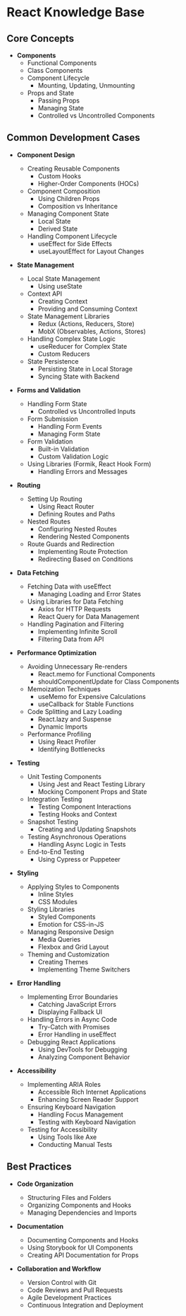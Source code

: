 # React Knowledge Base

## Core Concepts
- **Components**
  - Functional Components
  - Class Components
  - Component Lifecycle
    - Mounting, Updating, Unmounting
  - Props and State
    - Passing Props
    - Managing State
    - Controlled vs Uncontrolled Components

## Common Development Cases
- **Component Design**
  - Creating Reusable Components
    - Custom Hooks
    - Higher-Order Components (HOCs)
  - Component Composition
    - Using Children Props
    - Composition vs Inheritance
  - Managing Component State
    - Local State
    - Derived State
  - Handling Component Lifecycle
    - useEffect for Side Effects
    - useLayoutEffect for Layout Changes

- **State Management**
  - Local State Management
    - Using useState
  - Context API
    - Creating Context
    - Providing and Consuming Context
  - State Management Libraries
    - Redux (Actions, Reducers, Store)
    - MobX (Observables, Actions, Stores)
  - Handling Complex State Logic
    - useReducer for Complex State
    - Custom Reducers
  - State Persistence
    - Persisting State in Local Storage
    - Syncing State with Backend

- **Forms and Validation**
  - Handling Form State
    - Controlled vs Uncontrolled Inputs
  - Form Submission
    - Handling Form Events
    - Managing Form State
  - Form Validation
    - Built-in Validation
    - Custom Validation Logic
  - Using Libraries (Formik, React Hook Form)
    - Handling Errors and Messages

- **Routing**
  - Setting Up Routing
    - Using React Router
    - Defining Routes and Paths
  - Nested Routes
    - Configuring Nested Routes
    - Rendering Nested Components
  - Route Guards and Redirection
    - Implementing Route Protection
    - Redirecting Based on Conditions

- **Data Fetching**
  - Fetching Data with useEffect
    - Managing Loading and Error States
  - Using Libraries for Data Fetching
    - Axios for HTTP Requests
    - React Query for Data Management
  - Handling Pagination and Filtering
    - Implementing Infinite Scroll
    - Filtering Data from API

- **Performance Optimization**
  - Avoiding Unnecessary Re-renders
    - React.memo for Functional Components
    - shouldComponentUpdate for Class Components
  - Memoization Techniques
    - useMemo for Expensive Calculations
    - useCallback for Stable Functions
  - Code Splitting and Lazy Loading
    - React.lazy and Suspense
    - Dynamic Imports
  - Performance Profiling
    - Using React Profiler
    - Identifying Bottlenecks

- **Testing**
  - Unit Testing Components
    - Using Jest and React Testing Library
    - Mocking Component Props and State
  - Integration Testing
    - Testing Component Interactions
    - Testing Hooks and Context
  - Snapshot Testing
    - Creating and Updating Snapshots
  - Testing Asynchronous Operations
    - Handling Async Logic in Tests
  - End-to-End Testing
    - Using Cypress or Puppeteer

- **Styling**
  - Applying Styles to Components
    - Inline Styles
    - CSS Modules
  - Styling Libraries
    - Styled Components
    - Emotion for CSS-in-JS
  - Managing Responsive Design
    - Media Queries
    - Flexbox and Grid Layout
  - Theming and Customization
    - Creating Themes
    - Implementing Theme Switchers

- **Error Handling**
  - Implementing Error Boundaries
    - Catching JavaScript Errors
    - Displaying Fallback UI
  - Handling Errors in Async Code
    - Try-Catch with Promises
    - Error Handling in useEffect
  - Debugging React Applications
    - Using DevTools for Debugging
    - Analyzing Component Behavior

- **Accessibility**
  - Implementing ARIA Roles
    - Accessible Rich Internet Applications
    - Enhancing Screen Reader Support
  - Ensuring Keyboard Navigation
    - Handling Focus Management
    - Testing with Keyboard Navigation
  - Testing for Accessibility
    - Using Tools like Axe
    - Conducting Manual Tests

## Best Practices
- **Code Organization**
  - Structuring Files and Folders
  - Organizing Components and Hooks
  - Managing Dependencies and Imports

- **Documentation**
  - Documenting Components and Hooks
  - Using Storybook for UI Components
  - Creating API Documentation for Props

- **Collaboration and Workflow**
  - Version Control with Git
  - Code Reviews and Pull Requests
  - Agile Development Practices
  - Continuous Integration and Deployment